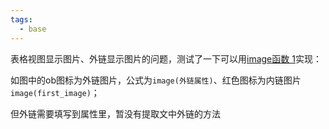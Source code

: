 ```yaml
---
tags:
  - base
---
```

表格视图显示图片、外链显示图片的问题，测试了一下可以用[image函数 1](https://help.obsidian.md/bases/functions#%60image\(\)%60)实现：

如图中的ob图标为外链图片，公式为`image(外链属性)`、红色图标为内链图片`image(first_image)`；

但外链需要填写到属性里，暂没有提取文中外链的方法